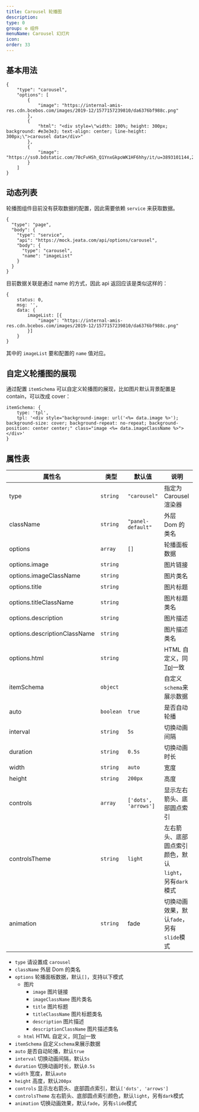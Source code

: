 ```yaml
---
title: Carousel 轮播图
description:
type: 0
group: ⚙ 组件
menuName: Carousel 幻灯片
icon:
order: 33
---
```


## 基本用法

```schema: scope="body"
{
    "type": "carousel",
    "options": [
        {
            "image": "https://internal-amis-res.cdn.bcebos.com/images/2019-12/1577157239810/da6376bf988c.png"
        },
        {
            "html": "<div style=\"width: 100%; height: 300px; background: #e3e3e3; text-align: center; line-height: 300px;\">carousel data</div>"
        },
        {
            "image": "https://ss0.bdstatic.com/70cFvHSh_Q1YnxGkpoWK1HF6hhy/it/u=3893101144,2877209892&fm=23&gp=0.jpg"
        }
    ]
}
```

## 动态列表

轮播图组件目前没有获取数据的配置，因此需要依赖 `service` 来获取数据。

```schema: scope="body"
{
  "type": "page",
  "body": {
    "type": "service",
    "api": "https://mock.jeata.com/api/options/carousel",
    "body": {
      "type": "carousel",
      "name": "imageList"
    }
  }
}
```

目前数据关联是通过 name 的方式，因此 api 返回应该是类似这样的：

```
{
    status: 0,
    msg: '',
    data: {
        imageList: [{
            "image": "https://internal-amis-res.cdn.bcebos.com/images/2019-12/1577157239810/da6376bf988c.png"
        }]
    }
}
```

其中的 `imageList` 要和配置的 `name` 值对应。

## 自定义轮播图的展现

通过配置 `itemSchema` 可以自定义轮播图的展现，比如图片默认背景配置是 contain，可以改成 cover：

```
itemSchema: {
    type: 'tpl',
    tpl: '<div style="background-image: url('<%= data.image %>'); background-size: cover; background-repeat: no-repeat; background-position: center center;" class="image <%= data.imageClassName %>"></div>'
}
```

## 属性表

| 属性名                       | 类型      | 默认值               | 说明                                                    |
| ---------------------------- | --------- | -------------------- | ------------------------------------------------------- |
| type                         | `string`  | `"carousel"`         | 指定为 Carousel 渲染器                                  |
| className                    | `string`  | `"panel-default"`    | 外层 Dom 的类名                                         |
| options                      | `array`   | `[]`                 | 轮播面板数据                                            |
| options.image                | `string`  |                      | 图片链接                                                |
| options.imageClassName       | `string`  |                      | 图片类名                                                |
| options.title                | `string`  |                      | 图片标题                                                |
| options.titleClassName       | `string`  |                      | 图片标题类名                                            |
| options.description          | `string`  |                      | 图片描述                                                |
| options.descriptionClassName | `string`  |                      | 图片描述类名                                            |
| options.html                 | `string`  |                      | HTML 自定义，同[Tpl](./tpl)一致                         |
| itemSchema                   | `object`  |                      | 自定义`schema`来展示数据                                |
| auto                         | `boolean` | `true`               | 是否自动轮播                                            |
| interval                     | `string`  | `5s`                 | 切换动画间隔                                            |
| duration                     | `string`  | `0.5s`               | 切换动画时长                                            |
| width                        | `string`  | `auto`               | 宽度                                                    |
| height                       | `string`  | `200px`              | 高度                                                    |
| controls                     | `array`   | `['dots', 'arrows']` | 显示左右箭头、底部圆点索引                              |
| controlsTheme                | `string`  | `light`              | 左右箭头、底部圆点索引颜色，默认`light`，另有`dark`模式 |
| animation                    | `string`  | fade                 | 切换动画效果，默认`fade`，另有`slide`模式               |

- `type` 请设置成 `carousel`
- `className` 外层 Dom 的类名
- `options` 轮播面板数据，默认`[]`，支持以下模式
  - 图片
    - `image` 图片链接
    - `imageClassName` 图片类名
    - `title` 图片标题
    - `titleClassName` 图片标题类名
    - `description` 图片描述
    - `descriptionClassName` 图片描述类名
  - `html` HTML 自定义，同[Tpl](./Tpl.md)一致
- `itemSchema` 自定义`schema`来展示数据
- `auto` 是否自动轮播，默认`true`
- `interval` 切换动画间隔，默认`5s`
- `duration` 切换动画时长，默认`0.5s`
- `width` 宽度，默认`auto`
- `height` 高度，默认`200px`
- `controls` 显示左右箭头、底部圆点索引，默认`['dots', 'arrows']`
- `controlsTheme` 左右箭头、底部圆点索引颜色，默认`light`，另有`dark`模式
- `animation` 切换动画效果，默认`fade`，另有`slide`模式
